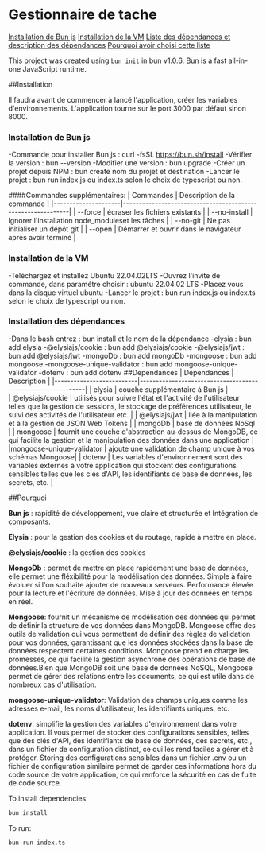 # Gestionnaire de tache

[Installation de Bun js](#installationBun)
[Installation de la VM](#installation)
[Liste des dépendances et description des dépendances](#dependances)
[Pourquoi avoir choisi cette liste](#pourquoi)


This project was created using `bun init` in bun v1.0.6. [Bun](https://bun.sh) is a fast all-in-one JavaScript runtime.


##Installation

Il faudra avant de commencer à lancé l'application, créer les variables d'environnements.
L'application tourne sur le port 3000 par défaut sinon 8000.

### Installation de Bun js
 -Commande pour installer Bun js : curl -fsSL https://bun.sh/install
 -Vérifier la version : bun --version
 -Modifier une version : bun upgrade
 -Créer un projet depuis NPM : bun create nom du projet et destination
 -Lancer le projet : bun run index.js ou index.ts selon le choix de typescript ou non.

####Commandes supplémentaires:
|   Commandes         |            Description de la commande                       |
|---------------------|-------------------------------------------------------------|
|   --force           | écraser les fichiers existants                              |
|   --no-install	  | Ignorer l'installation node_moduleset les tâches            |
|   --no-git	      | Ne pas initialiser un dépôt git                             |
|   --open            | Démarrer et ouvrir dans le navigateur après avoir terminé   |


### Installation de la VM
-Téléchargez et installez Ubuntu 22.04.02LTS
-Ouvrez l'invite de commande, dans paramétre choisir : ubuntu 22.04.02 LTS
-Placez vous dans la disque virtuel ubuntu
-Lancer le projet : bun run index.js ou index.ts selon le choix de typescript ou non.

### Installation des dépendances
-Dans le bash entrez : bun install et le nom de la dépendance
-elysia : bun add elysia
-@elysiajs/cookie : bun add @elysiajs/cookie
-@elysiajs/jwt : bun add @elysiajs/jwt
-mongoDb : bun add mongoDb
-mongoose : bun add mongoose
-mongoose-unique-validator : bun add mongoose-unique-validator
-dotenv : bun add dotenv
##Dependances
|   Dépendances            |            Description                                      |
|--------------------------|-------------------------------------------------------------|
|   elysia                 |  couche supplémentaire à Bun js                                                                                       |  
|   @elysiajs/cookie       |  utilisés pour suivre l'état et l'activité de l'utilisateur telles que la gestion de sessions, le stockage de préférences utilisateur, le suivi des activités de l'utilisateur etc.                                                                                     |
|   @elysiajs/jwt	       |  liée à la manipulation et à la gestion de JSON Web Tokens  |
|   mongoDb 	           | base de données NoSql                                       |
|   mongoose               |  fournit une couche d'abstraction au-dessus de MongoDB, ce qui facilite la gestion et la manipulation des données dans une application                  |
|mongoose-unique-validator | ajoute une validation de champ unique à vos schémas Mongoose|
|   dotenv                 | Les variables d'environnement sont des variables externes à votre application qui stockent des configurations sensibles telles que les clés d'API, les identifiants de base de données, les secrets, etc.                                       | 

##Pourquoi

**Bun js** : rapidité de développement, vue claire et structurée et Intégration de composants. 

**Elysia** : pour la gestion des cookies et du routage, rapide à mettre en place.

**@elysiajs/cookie** : la gestion des cookies

**MongoDb** : permet de mettre en place rapidement une base de données, elle permet une fléxibilité pour la modélisation des données. Simple à faire évoluer si l'on souhaite ajouter de nouveaux serveurs. Performance élevée pour la lecture et l'écriture de données. Mise à jour des données en temps en réel.

**Mongoose**: fournit un mécanisme de modélisation des données qui permet de définir la structure de vos données dans MongoDB. Mongoose offre des outils de validation qui vous permettent de définir des règles de validation pour vos données, garantissant que les données stockées dans la base de données respectent certaines conditions. Mongoose prend en charge les promesses, ce qui facilite la gestion asynchrone des opérations de base de données.Bien que MongoDB soit une base de données NoSQL, Mongoose permet de gérer des relations entre les documents, ce qui est utile dans de nombreux cas d'utilisation.

**mongoose-unique-validator**: Validation des champs uniques comme les adresses e-mail, les noms d'utilisateur, les identifiants uniques, etc. 

**dotenv**: simplifie la gestion des variables d'environnement dans votre application. Il vous permet de stocker des configurations sensibles, telles que des clés d'API, des identifiants de base de données, des secrets, etc., dans un fichier de configuration distinct, ce qui les rend faciles à gérer et à protéger.  Storing des configurations sensibles dans un fichier .env ou un fichier de configuration similaire permet de garder ces informations hors du code source de votre application, ce qui renforce la sécurité en cas de fuite de code source.



To install dependencies:

```bash
bun install
```

To run:

```bash
bun run index.ts
```